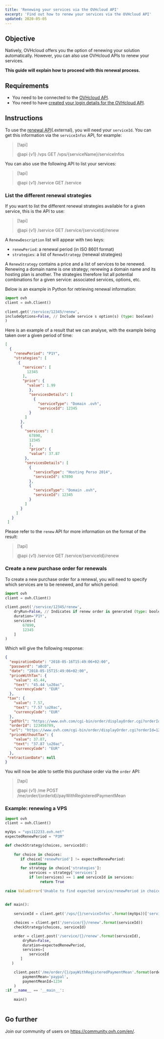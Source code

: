 ```yaml
---
title: 'Renewing your services via the OVHcloud API'
excerpt: 'Find out how to renew your services via the OVHcloud API'
updated: 2020-05-05
---
```


## Objective

Natively, OVHcloud offers you the option of renewing your solution automatically. However, you can also use OVHcloud APIs to renew your services.

**This guide will explain how to proceed with this renewal process.**

## Requirements

- You need to be connected to the [OVHcloud API](https://api.ovh.com/).
- You need to have [created your login details for the OVHcloud API](/pages/manage_and_operate/api/first-steps).

## Instructions

To use the [renewal API](https://api.ovh.com/console/#/service/{serviceId}/renew#GET){.external}, you will need your `serviceId`. You can get this information via the `serviceInfos` API, for example:

> [!api]
>
> @api {v1} /vps GET /vps/{serviceName}/serviceInfos
>

You can also use the following API to list your services:

> [!api]
>
> @api {v1} /service GET /service
>

### List the different renewal strategies

If you want to list the different renewal strategies available for a given service, this is the API to use:

> [!api]
>
> @api {v1} /service GET /service/{serviceId}/renew
>

A `RenewDescription` list will appear with two keys:
     
* `renewPeriod`: a renewal period (in ISO 8601 format)
* `strategies`: a list of `RenewStrategy` (renewal strategies)

A `RenewStrategy` contains a price and a list of services to be renewed. Renewing a domain name is one strategy; renewing a domain name and its hosting plan is another. The strategies therefore list all potential combinations for a given service: associated services, options, etc.

Below is an example in Python for retrieving renewal information:
     
```python
import ovh
client = ovh.Client()
     
client.get('/service/12345/renew',
includeOptions=False, // Include service s option(s) (type: boolean)
)
```
     
Here is an example of a result that we can analyse, with the example being taken over a given period of time:
     
```json
[
  {
    "renewPeriod": "P1Y",
    "strategies": [
      {
        "services": [
          12345
        ],
        "price": {
          "value": 1.99
           },
           "servicesDetails": [
             {
               "serviceType": "Domain .ovh",
               "serviceId": 12345
           }
         ]
       },
       {
         "services": [
           67890,
           12345
           ],
           "price": {
           "value": 37.87
         },
         "servicesDetails": [
           {
             "serviceType": "Hosting Perso 2014",
             "serviceId": 67890
           },
           {
             "serviceType": "Domain .ovh",
             "serviceId": 12345
           }
         ]
       }
     ]
   }
 ]
```

Please refer to the `renew` API for more information on the format of the result:

> [!api]
>
> @api {v1} /service GET /service/{serviceId}/renew
>

 
### Create a new purchase order for renewals

To create a new purchase order for a renewal, you will need to specify which services are to be renewed, and for which period:     
     
```python
import ovh
client = ovh.Client()
 
client.post('/service/12345/renew',
    dryRun=False, // Indicates if renew order is generated (type: boolean)
    duration='P1Y',
    services=[
        67890,
        12345
    ]
)
```

Which will give the following response:
     
```json
{
  "expirationDate": "2018-05-16T15:49:06+02:00",
  "password": "aBcD",
  "date": "2018-05-15T15:49:06+02:00",
  "priceWithTax": {
    "value": 45.44,
    "text": "45.44 \u20ac",
    "currencyCode": "EUR"
  },
 "tax": {
    "value": 7.57,
    "text": "7.57 \u20ac",
    "currencyCode": "EUR"
  },
  "pdfUrl": "https://www.ovh.com/cgi-bin/order/displayOrder.cgi?orderId=123456789&orderPassword=aBcD",
  "orderId": 123456789,
  "url": "https://www.ovh.com/cgi-bin/order/displayOrder.cgi?orderId=123456789&orderPassword=aBcD",
  "priceWithoutTax": {
    "value": 37.87,
    "text": "37.87 \u20ac",
    "currencyCode": "EUR"
  },
 "retractionDate": null
}
```

You will now be able to settle this purchase order via the `order` API:

     
> [!api]
>
> @api {v1} /me POST /me/order/{orderId}/payWithRegisteredPaymentMean
>

### Example: renewing a VPS

```python
import ovh
client = ovh.Client()

myVps = "vps112233.ovh.net"
expectedRenewPeriod = "P3M"

def checkStrategy(choices, serviceId):
     
    for choice in choices:
       if choice['renewPeriod'] != expectedRenewPeriod:
           continue
       for strategy in choice['strategies']:
           services = strategy['services']
           if len(services) == 1 and serviceId in services:
                return True
     
raise ValueError('Unable to find expected service/renewPeriod in choices')
     
     
def main():
     
    serviceId = client.get('/vps/{}/serviceInfos'.format(myVps))['serviceId']

    choices = client.get('/service/{}/renew'.format(serviceId))
    checkStrategy(choices, serviceId)

    order = client.post('/service/{}/renew'.format(serviceId),
        dryRun=False,
        duration=expectedRenewPeriod,
        services=[
           serviceId
       ]
   )

    client.post('/me/order/{}/payWithRegisteredPaymentMean'.format(order['orderId']),
        paymentMean='paypal',
        paymentMeanId=1234
    )
:if __name__ == '__main__':
 
    main()
 
```

## Go further

Join our community of users on <https://community.ovh.com/en/>.
